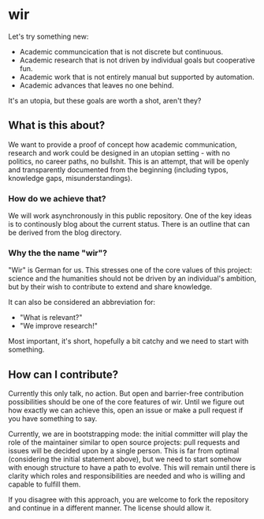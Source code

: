 # wir
Let's try something new:

* Academic communcication that is not discrete but continuous.
* Academic research that is not driven by individual goals but cooperative fun.
* Academic work that is not entirely manual but supported by automation.
* Academic advances that leaves no one behind.

It's an utopia, but these goals are worth a shot, aren't they?

## What is this about?

We want to provide a proof of concept
how academic communication, research and work
could be designed in an utopian setting - 
with no politics, no career paths, no bullshit.
This is an attempt, that will be openly and transparently documented from the beginning
(including typos, knowledge gaps, misunderstandings).

### How do we achieve that?
We will work asynchronously in this public repository.
One of the key ideas is
to continously blog about the current status.
There is an outline that can be derived from the blog directory.

### Why the the name "wir"?
"Wir" is German for us.
This stresses one of the core values of this project:
science and the humanities should not be driven by an individual's ambition,
but by their wish to contribute to extend and share knowledge.

It can also be considered an abbreviation for:
* "What is relevant?"
* "We improve research!"

Most important, it's short, hopefully a bit catchy and we need to start with something.

## How can I contribute?
Currently this only talk, no action.
But open and barrier-free contribution possibilities should be one of the core features of wir.
Until we figure out how exactly we can achieve this,
open an issue or make a pull request if you have something to say.

Currently, we are in bootstrapping mode:
the initial committer will play the role of the maintainer similar to open source projects:
pull requests and issues will be decided upon by a single person.
This is far from optimal (considering the initial statement above),
but we need to start somehow with enough structure to have a path to evolve.
This will remain until there is clarity which roles and responsibilities are needed
and who is willing and capable to fulfill them.

If you disagree with this approach, 
you are welcome to fork the repository and continue in a different manner.
The license should allow it.

